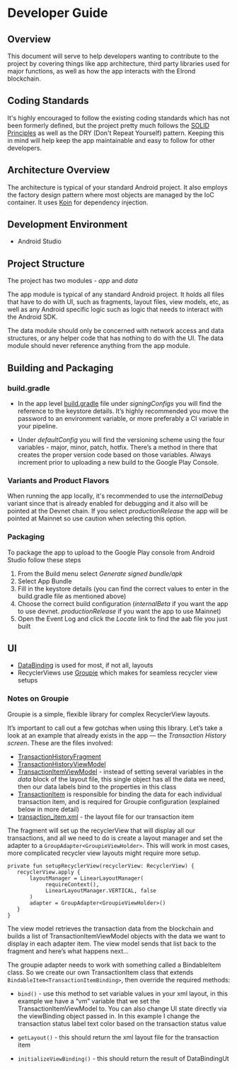 # Developer Guide

## Overview
This document will serve to help developers wanting to contribute to the project by covering things like app architecture, third party libraries used for major functions, as well as how the app interacts with the Elrond blockchain.

## Coding Standards
It's highly encouraged to follow the existing coding standards which has not been formerly defined, but the project pretty much follows the [SOLID Principles](https://www.freecodecamp.org/news/solid-principles-explained-in-plain-english/) as well as the DRY (Don't Repeat Yourself) pattern. Keeping this in mind will help keep the app maintainable and easy to follow for other developers.

## Architecture Overview
The architecture is typical of your standard Android project. It also employs the factory design pattern where most objects are managed by the IoC container. It uses [Koin](https://github.com/InsertKoinIO/koin) for dependency injection. 

## Development Environment
* Android Studio

## Project Structure
The project has two modules - <i>app</i> and <i>data</i>

The app module is typical of any standard Android project. It holds all files that have to do with UI, such as fragments, layout files, view models, etc, as well as any Android specific logic such as logic that needs to interact with the Android SDK.

The data module should only be concerned with network access and data structures, or any helper code that has nothing to do with the UI. The data module should never reference anything from the app module.

## Building and Packaging
### **build.gradle**
* In the app level [build.gradle](../app/build.gradle) file under *signingConfigs* you will find the reference to the keystore details. It’s highly recommended you move the password to an environment variable, or more preferably a CI variable in your pipeline.

* Under *defaultConfig* you will find the versioning scheme using the four variables - major, minor, patch, hotfix. There’s a method in there that creates the proper version code based on those variables. Always increment prior to uploading a new build to the Google Play Console.

### **Variants and Product Flavors**
When running the app locally, it's recommended to use the *internalDebug* variant since that is already enabled for debugging and it also will be pointed at the Devnet chain. If you select *productionRelease* the app will be pointed at Mainnet so use caution when selecting this option.

### **Packaging**
To package the app to upload to the Google Play console from Android Studio follow these steps
1. From the Build menu select *Generate signed bundle/apk*
2. Select App Bundle
3. Fill in the keystore details (you can find the correct values to enter in the build.gradle file as mentioned above)
4. Choose the correct build configuration (*internalBeta* if you want the app to use devnet. *productionRelease* if you want the app to use Mainnet)
5. Open the Event Log and click the *Locate* link to find the aab file you just built

## UI
* [DataBinding](https://developer.android.com/topic/libraries/data-binding) is used for most, if not all, layouts
* RecyclerViews use [Groupie](https://github.com/lisawray/groupie) which makes for seamless recycler view setups

### **Notes on Groupie**

Groupie is a simple, flexible library for complex RecyclerView layouts. 

It’s important to call out a few gotchas when using this library. Let’s take a look at an example that already exists in the app — the *Transaction History screen*. These are the files involved:
* [TransactionHistoryFragment](../app/src/main/java/org/aerovek/chartr/ui/wallet/transaction/TransactionHistoryFragment.kt)
* [TransactionHistoryViewModel](../app/src/main/java/org/aerovek/chartr/ui/wallet/transaction/TransactionHistoryViewModel.kt)
* [TransactionItemViewModel](../app/src/main/java/org/aerovek/chartr/ui/adapterItems/viewmodels/TransactionItemViewModel.kt) - instead of setting several variables in the *data* block of the layout file, this single object has all the data we need, then our data labels bind to the properties in this class
* [TransactionItem](../app/src/main/java/org/aerovek/chartr/ui/adapterItems/TransactionItem.kt) is responsible for binding the data for each individual transaction item, and is required for Groupie configuration (explained below in more detail)
* [transaction_item.xml](../app/src/main/res/layout/transaction_item.xml) - the layout file for our transaction item

The fragment will set up the recyclerView that will display all our transactions, and all we need to do is create a layout manager and set the adapter to a ```GroupAdapter<GroupieViewHolder>```. This will work in most cases, more complicated recycler view layouts might require more setup.
```
private fun setupRecyclerView(recyclerView: RecyclerView) {
   recyclerView.apply {
       layoutManager = LinearLayoutManager(
            requireContext(),
            LinearLayoutManager.VERTICAL, false
       )
       adapter = GroupAdapter<GroupieViewHolder>()
   }
}
```

The view model retrieves the transaction data from the blockchain and builds a list of TransactionItemViewModel objects with the data we want to display in each adapter item. The view model sends that list back to the fragment and here’s what happens next…

The groupie adapter needs to work with something called a BindableItem class. So we create our own TransactionItem class that extends ```BindableItem<TransactionItemBinding>```, then override the required methods:

* ```bind()``` - use this method to set variable values in your xml layout, in this example we have a “vm” variable that we set the TransactionItemViewModel to. You can also change UI state directly via the viewBinding object passed in. In this example I change the transaction status label text color based on the transaction status value

* ```getLayout()``` - this should return the xml layout file for the transaction item
* ```initializeViewBinding()``` - this should return the result of DataBindingUt